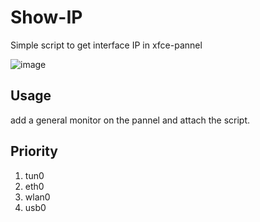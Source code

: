 # Show-IP
Simple script to get interface IP in xfce-pannel  
   
![image](https://user-images.githubusercontent.com/43073766/154344150-b5444e44-1306-4fc0-bea1-2bfe99a2445a.png)

## Usage
add a general monitor on the pannel and attach the script.

## Priority
1. tun0
2. eth0
3. wlan0
4. usb0
